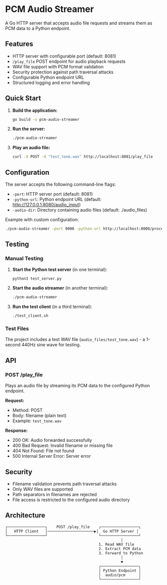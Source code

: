 # PCM Audio Streamer

A Go HTTP server that accepts audio file requests and streams them as PCM data to a Python endpoint.

## Features

- HTTP server with configurable port (default: 8081)
- `/play_file` POST endpoint for audio playback requests
- WAV file support with PCM format validation
- Security protection against path traversal attacks
- Configurable Python endpoint URL
- Structured logging and error handling

## Quick Start

1. **Build the application:**
   ```bash
   go build -o pcm-audio-streamer
   ```

2. **Run the server:**
   ```bash
   ./pcm-audio-streamer
   ```

3. **Play an audio file:**
   ```bash
   curl -X POST -d "test_tone.wav" http://localhost:8081/play_file
   ```

## Configuration

The server accepts the following command-line flags:

- `-port`: HTTP server port (default: 8081)
- `-python-url`: Python endpoint URL (default: http://127.0.0.1:8080/audio_input)
- `-audio-dir`: Directory containing audio files (default: ./audio_files)

Example with custom configuration:
```bash
./pcm-audio-streamer -port 9000 -python-url http://localhost:8000/process -audio-dir /path/to/audio
```

## Testing

### Manual Testing

1. **Start the Python test server** (in one terminal):
   ```bash
   python3 test_server.py
   ```

2. **Start the audio streamer** (in another terminal):
   ```bash
   ./pcm-audio-streamer
   ```

3. **Run the test client** (in a third terminal):
   ```bash
   ./test_client.sh
   ```

### Test Files

The project includes a test WAV file (`audio_files/test_tone.wav`) - a 1-second 440Hz sine wave for testing.

## API

### POST /play_file

Plays an audio file by streaming its PCM data to the configured Python endpoint.

**Request:**
- Method: POST
- Body: filename (plain text)
- Example: `test_tone.wav`

**Response:**
- 200 OK: Audio forwarded successfully
- 400 Bad Request: Invalid filename or missing file
- 404 Not Found: File not found
- 500 Internal Server Error: Server error

## Security

- Filename validation prevents path traversal attacks
- Only WAV files are supported
- Path separators in filenames are rejected
- File access is restricted to the configured audio directory

## Architecture

```
┌─────────────────┐    POST /play_file    ┌─────────────────┐
│   HTTP Client   │─────────────────────▶│  Go HTTP Server │
└─────────────────┘                       └─────────────────┘
                                                    │
                                          1. Read WAV file
                                          2. Extract PCM data
                                          3. Forward to Python
                                                    │
                                                    ▼
                                          ┌─────────────────┐
                                          │ Python Endpoint │
                                          │  audio/pcm      │
                                          └─────────────────┘
```